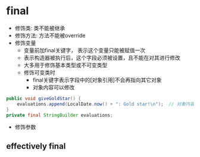 # final

- 修饰类: 类不能被继承
- 修饰方法: 方法不能被override
- 修饰变量
  - 变量前加final关键字， 表示这个变量只能被赋值一次
  - 表示构造器被执行后，这个字段必须被设置，且不能在对其进行修改
  - 大多用于修饰基本类型或不可变类型
  - 修饰可变类时
    - final关键字表示字段中的[对象引用]不会再指向其它对象 
    - 对象内容可以修改

```java
public void giveGoldStar() {
    evaluations.append(LocalDate.now() + ": Gold star!\n");  // 对象内容被改变
}
private final StringBuilder evaluations;
```

- 修饰参数

## effectively final 

